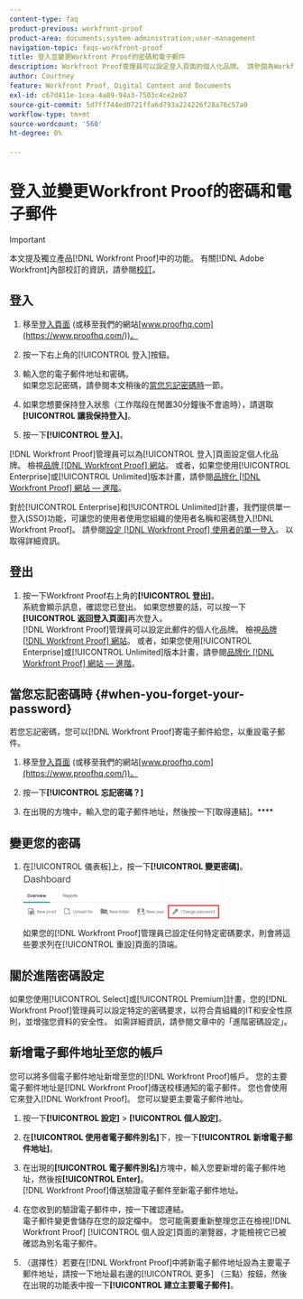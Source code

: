 ```yaml
---
content-type: faq
product-previous: workfront-proof
product-area: documents;system-administration;user-management
navigation-topic: faqs-workfront-proof
title: 登入並變更Workfront Proof的密碼和電子郵件
description: Workfront Proof管理員可以設定登入頁面的個人化品牌。 請參閱為Workfront Proof網站建立品牌。 或者，如果您使用Enterprise或Unlimited版本計畫，請參閱品牌化Workfront Proof網站 — 進階。
author: Courtney
feature: Workfront Proof, Digital Content and Documents
exl-id: c67d411e-1cea-4a89-94a3-7503c4ce2eb7
source-git-commit: 5d7ff744ed0721ffa6d793a224226f28a76c57a0
workflow-type: tm+mt
source-wordcount: '560'
ht-degree: 0%

---
```


# 登入並變更Workfront Proof的密碼和電子郵件

>[!IMPORTANT]
>
>本文提及獨立產品[!DNL Workfront Proof]中的功能。 有關[!DNL Adobe Workfront]內部校訂的資訊，請參閱[校訂](../../../review-and-approve-work/proofing/proofing.md)。

## 登入

1. 移至[登入頁面](https://www.proofhq.com/login) (或移至我們的網站[www.proofhq.com](https://www.proofhq.com/))。

1. 按一下右上角的[!UICONTROL 登入]按鈕。
1. 輸入您的電子郵件地址和密碼。\
   如果您忘記密碼，請參閱本文稍後的[當您忘記密碼時](#when-you-forget-your-password)一節。

1. 如果您想要保持登入狀態（工作階段在閒置30分鐘後不會逾時），請選取&#x200B;**[!UICONTROL 讓我保持登入]**。
1. 按一下&#x200B;**[!UICONTROL 登入]**。

[!DNL Workfront Proof]管理員可以為[!UICONTROL 登入]頁面設定個人化品牌。 檢視[品牌 [!DNL Workfront Proof] 網站](../../../workfront-proof/wp-acct-admin/branding/brand-wp-site.md)。 或者，如果您使用[!UICONTROL Enterprise]或[!UICONTROL Unlimited]版本計畫，請參閱[品牌化 [!DNL Workfront Proof] 網站 — 進階](../../../workfront-proof/wp-acct-admin/branding/brand-wp-site-advanced.md)。

對於[!UICONTROL Enterprise]和[!UICONTROL Unlimited]計畫，我們提供單一登入(SSO)功能，可讓您的使用者使用您組織的使用者名稱和密碼登入[!DNL Workfront Proof]。 請參閱[設定 [!DNL Workfront Proof] 使用者的單一登入](../../../workfront-proof/wp-acct-admin/account-settings/configure-sso-for-wp-users.md)。 以取得詳細資訊。

## 登出

1. 按一下Workfront Proof右上角的&#x200B;**[!UICONTROL 登出]**。\
   系統會顯示訊息，確認您已登出。 如果您想要的話，可以按一下&#x200B;**[!UICONTROL 返回登入頁面]**&#x200B;再次登入。\
   [!DNL Workfront Proof]管理員可以設定此郵件的個人化品牌。 檢視[品牌 [!DNL Workfront Proof] 網站](../../../workfront-proof/wp-acct-admin/branding/brand-wp-site.md)。 或者，如果您使用[!UICONTROL Enterprise]或[!UICONTROL Unlimited]版本計畫，請參閱[品牌化 [!DNL Workfront Proof] 網站 — 進階](../../../workfront-proof/wp-acct-admin/branding/brand-wp-site-advanced.md)。

## 當您忘記密碼時 {#when-you-forget-your-password}

若您忘記密碼，您可以[!DNL Workfront Proof]寄電子郵件給您，以重設電子郵件。

1. 移至[登入頁面](https://www.proofhq.com/login) (或移至我們的網站[www.proofhq.com](https://www.proofhq.com/))。

1. 按一下&#x200B;**[!UICONTROL 忘記密碼？]**
1. 在出現的方塊中，輸入您的電子郵件地址，然後按一下[取得連結]。****

## 變更您的密碼

1. 在[!UICONTROL 儀表板]上，按一下&#x200B;**[!UICONTROL 變更密碼]**。\
   ![Change_passowrd.png](assets/change-passowrd-350x95.png)\
   如果您的[!DNL Workfront Proof]管理員已設定任何特定密碼要求，則會將這些要求列在[!UICONTROL 重設]頁面的頂端。

## 關於進階密碼設定

如果您使用[!UICONTROL Select]或[!UICONTROL Premium]計畫，您的[!DNL Workfront Proof]管理員可以設定特定的密碼要求，以符合貴組織的IT和安全性原則，並增強您資料的安全性。 如需詳細資訊，請參閱文章中的「進階密碼設定」。

## 新增電子郵件地址至您的帳戶

您可以將多個電子郵件地址新增至您的[!DNL Workfront Proof]帳戶。 您的主要電子郵件地址是[!DNL Workfront Proof]傳送校樣通知的電子郵件。 您也會使用它來登入[!DNL Workfront Proof]。 您可以變更主要電子郵件地址。

1. 按一下&#x200B;**[!UICONTROL 設定]** > **[!UICONTROL 個人設定]**。

1. 在&#x200B;**[!UICONTROL 使用者電子郵件別名]**&#x200B;下，按一下&#x200B;**[!UICONTROL 新增電子郵件地址]**。

1. 在出現的&#x200B;**[!UICONTROL 電子郵件別名]**&#x200B;方塊中，輸入您要新增的電子郵件地址，然後按&#x200B;**[!UICONTROL Enter]**。\
   [!DNL Workfront Proof]傳送驗證電子郵件至新電子郵件地址。

1. 在您收到的驗證電子郵件中，按一下確認連結。\
   電子郵件變更會儲存在您的設定檔中。 您可能需要重新整理您正在檢視[!DNL Workfront Proof] [!UICONTROL 個人設定]頁面的瀏覽器，才能檢視它已被確認為別名電子郵件。
1. （選擇性）若要在[!DNL Workfront Proof]中將新電子郵件地址設為主要電子郵件地址，請按一下地址最右邊的[!UICONTROL 更多] （三點）按鈕，然後在出現的功能表中按一下&#x200B;**[!UICONTROL 建立主要電子郵件]**。
